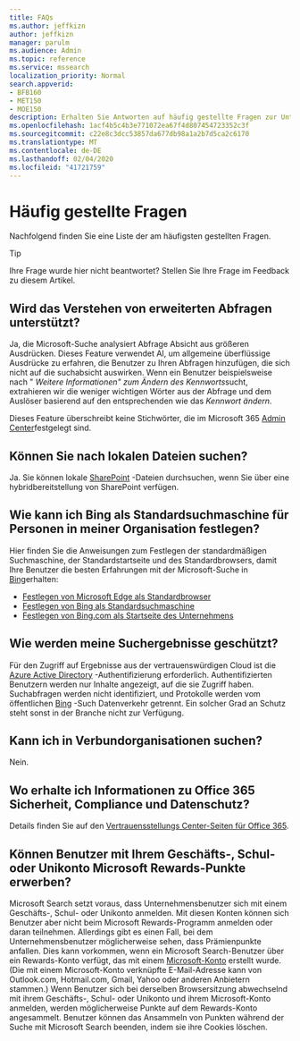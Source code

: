 ```yaml
---
title: FAQs
ms.author: jeffkizn
author: jeffkizn
manager: parulm
ms.audience: Admin
ms.topic: reference
ms.service: mssearch
localization_priority: Normal
search.appverid:
- BFB160
- MET150
- MOE150
description: Erhalten Sie Antworten auf häufig gestellte Fragen zur Unternehmenssuche und zu Microsoft Search
ms.openlocfilehash: 1acf4b5c4b3e771072ea67f4d807454723352c3f
ms.sourcegitcommit: c22e8c3dcc53857da677db98a1a2b7d5ca2c6170
ms.translationtype: MT
ms.contentlocale: de-DE
ms.lasthandoff: 02/04/2020
ms.locfileid: "41721759"
---
```

<!-- markdownlint-disable no-trailing-punctuation -->
# <a name="frequently-asked-questions"></a>Häufig gestellte Fragen

Nachfolgend finden Sie eine Liste der am häufigsten gestellten Fragen.

> [!TIP]
> Ihre Frage wurde hier nicht beantwortet? Stellen Sie Ihre Frage im Feedback zu diesem Artikel.

## <a name="is-advanced-query-understanding-supported"></a>Wird das Verstehen von erweiterten Abfragen unterstützt?

Ja, die Microsoft-Suche analysiert Abfrage Absicht aus größeren Ausdrücken. Dieses Feature verwendet AI, um allgemeine überflüssige Ausdrücke zu erfahren, die Benutzer zu Ihren Abfragen hinzufügen, die sich nicht auf die suchabsicht auswirken. Wenn ein Benutzer beispielsweise nach " *Weitere Informationen" zum Ändern des Kennworts*sucht, extrahieren wir die weniger wichtigen Wörter aus der Abfrage und dem Auslöser basierend auf den entsprechenden wie das *Kennwort ändern*.
  
Dieses Feature überschreibt keine Stichwörter, die im Microsoft 365 [Admin Center](https://admin.microsoft.com)festgelegt sind.
  
## <a name="can-you-search-for-files-on-premises"></a>Können Sie nach lokalen Dateien suchen?

Ja. Sie können lokale [SharePoint](http://sharepoint.com/) -Dateien durchsuchen, wenn Sie über eine hybridbereitstellung von SharePoint verfügen.
  
## <a name="how-do-i-make-bing-the-default-search-engine-for-people-in-my-org"></a>Wie kann ich Bing als Standardsuchmaschine für Personen in meiner Organisation festlegen?

Hier finden Sie die Anweisungen zum Festlegen der standardmäßigen Suchmaschine, der Standardstartseite und des Standardbrowsers, damit Ihre Benutzer die besten Erfahrungen mit der Microsoft-Suche in [Bing](https://Bing.com)erhalten:

- [Festlegen von Microsoft Edge als Standardbrowser](set-default-browser.md)
- [Festlegen von Bing als Standardsuchmaschine](set-default-search-engine.md)
- [Festlegen von Bing.com als Startseite des Unternehmens](set-default-homepage.md)

## <a name="how-are-my-search-results-protected"></a>Wie werden meine Suchergebnisse geschützt?

Für den Zugriff auf Ergebnisse aus der vertrauenswürdigen Cloud ist die [Azure Active Directory](https://docs.microsoft.com/azure/active-directory/) -Authentifizierung erforderlich. Authentifizierten Benutzern werden nur Inhalte angezeigt, auf die sie Zugriff haben. Suchabfragen werden nicht identifiziert, und Protokolle werden vom öffentlichen [Bing](https://Bing.com) -Such Datenverkehr getrennt. Ein solcher Grad an Schutz steht sonst in der Branche nicht zur Verfügung.

## <a name="can-i-search-across-federated-organizations"></a>Kann ich in Verbundorganisationen suchen?

Nein.

## <a name="where-can-i-get-info-about-office-365-security-compliance-and-privacy"></a>Wo erhalte ich Informationen zu Office 365 Sicherheit, Compliance und Datenschutz?

Details finden Sie auf den [Vertrauensstellungs Center-Seiten für Office 365](https://www.microsoft.com/TrustCenter/CloudServices/office365/default.aspx).

## <a name="can-users-earn-microsoft-rewards-points-with-their-work-or-school-account"></a>Können Benutzer mit Ihrem Geschäfts-, Schul- oder Unikonto Microsoft Rewards-Punkte erwerben?

Microsoft Search setzt voraus, dass Unternehmensbenutzer sich mit einem Geschäfts-, Schul- oder Unikonto anmelden. Mit diesen Konten können sich Benutzer aber nicht beim Microsoft Rewards-Programm anmelden oder daran teilnehmen. Allerdings gibt es einen Fall, bei dem Unternehmensbenutzer möglicherweise sehen, dass Prämienpunkte anfallen. Dies kann vorkommen, wenn ein Microsoft Search-Benutzer über ein Rewards-Konto verfügt, das mit einem [Microsoft-Konto](https://www.microsoft.com/welcome?rtc=1) erstellt wurde. (Die mit einem Microsoft-Konto verknüpfte E-Mail-Adresse kann von Outlook.com, Hotmail.com, Gmail, Yahoo oder anderen Anbietern stammen.) Wenn Benutzer sich bei derselben Browsersitzung abwechselnd mit ihrem Geschäfts-, Schul- oder Unikonto und ihrem Microsoft-Konto anmelden, werden möglicherweise Punkte auf dem Rewards-Konto angesammelt. Benutzer können das Ansammeln von Punkten während der Suche mit Microsoft Search beenden, indem sie ihre Cookies löschen.
